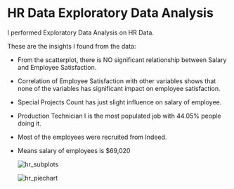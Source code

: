 # HR Data Exploratory Data Analysis

I performed Exploratory Data Analysis on HR Data.

These are the insights I found from the data:

- From the scatterplot, there is NO significant relationship between Salary and Employee Satisfaction.

- Correlation of Employee Satisfaction with other variables shows that none of the variables has significant impact on employee satisfaction.

- Special Projects Count has just slight influence on salary of employee.

- Production Technician I is the most populated job with 44.05% people doing it.

- Most of the employees were recruited from Indeed.

- Means salary of employees is $69,020


  ![hr_subplots](https://github.com/user-attachments/assets/69949630-70e2-428b-8b37-1f53545ac6dc)


  ![hr_piechart](https://github.com/user-attachments/assets/96491171-36fc-4cef-95be-2bb4d4376fcc)

  

